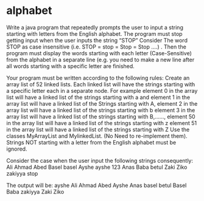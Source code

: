 # alphabet

Write a java program that repeatedly prompts the user to input a string starting with letters from the English alphabet. The program must stop getting input when the user inputs the string “STOP” Consider The word STOP as case insensitive (i.e. STOP = stop = Stop = Stop ….) . Then the program must display the words starting with each letter (Case-Sensitive) from the alphabet in a separate line (e.g. you need to make a new line after all words starting with a specific letter are finished. 

Your program must be written according to the following rules:
Create an array list of 52 linked lists. 
Each linked list will have the strings starting with a specific letter each in a separate node.  For example element 0 in the array list will have a linked list of the strings starting with a and element 1 in the array list will have a linked list of the Strings starting with  A, element 2 in the array list will have a linked list of the strings starting with b element 3 in the array list will have a linked list of the strings starting with B,……, element 50 in the array list will have a linked list of the strings starting with z element 51 in the array list will have a linked list of the strings starting with Z
Use the classes MyArrayList and MylinkedList. (No Need to re-implement them). 
Strings NOT starting with a letter from the English alphabet must be ignored.

Consider the case when the user input the following strings consequently:
Ali Ahmad Abed Basel basel Ayshe ayshe 123 Anas Baba betul Zaki Ziko zakiyya stop

The output will be:
ayshe
Ali Ahmad Abed Ayshe Anas
basel betul
Basel Baba
zakiyya
Zaki Ziko 
